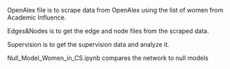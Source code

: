 OpenAlex file is to scrape data from OpenAlex using the list of women from Academic Influence.

Edges&Nodes is to get the edge and node files from the scraped data.

Supervision is to get the supervision data and analyze it.

Null_Model_Women_in_CS.ipynb compares the network to null models
